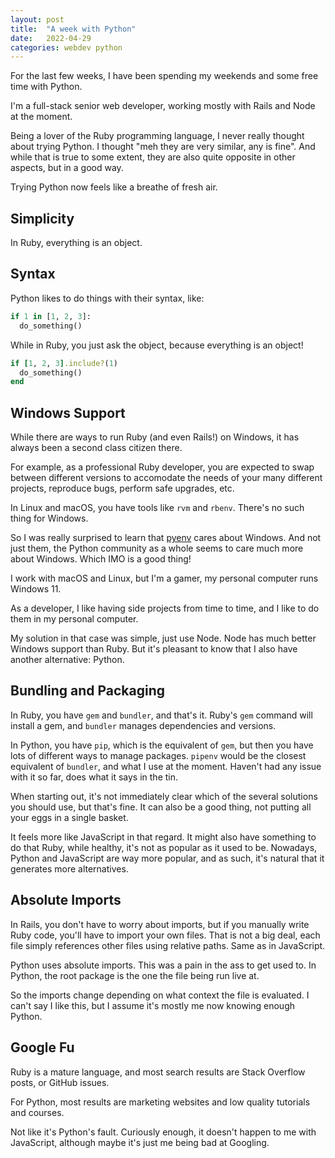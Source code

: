 ```yaml
---
layout: post
title:  "A week with Python"
date:   2022-04-29
categories: webdev python
---
```

For the last few weeks, I have been spending my weekends and some free time
with Python.

I'm a full-stack senior web developer, working mostly with Rails and Node at
the moment.

Being a lover of the Ruby programming language, I never really thought about
trying Python. I thought "meh they are very similar, any is fine". And while
that is true to some extent, they are also quite opposite in other aspects,
but in a good way.

Trying Python now feels like a breathe of fresh air.

## Simplicity
In Ruby, everything is an object.

## Syntax
Python likes to do things with their syntax, like:

```python
if 1 in [1, 2, 3]:
  do_something()
```

While in Ruby, you just ask the object, because everything is an object!

```ruby
if [1, 2, 3].include?(1)
  do_something()
end
```

## Windows Support
While there are ways to run Ruby (and even Rails!) on Windows, it has always
been a second class citizen there.

For example, as a professional Ruby developer, you are expected to swap
between different versions to accomodate the needs of your many different
projects, reproduce bugs, perform safe upgrades, etc.

In Linux and macOS, you have tools like `rvm` and `rbenv`. There's no such
thing for Windows.

So I was really surprised to learn that
[pyenv](https://github.com/pyenv-win/pyenv-win) cares about Windows. And not
just them, the Python community as a whole seems to care much more about
Windows. Which IMO is a good thing!

I work with macOS and Linux, but I'm a gamer, my personal computer runs
Windows 11.

As a developer, I like having side projects from time to time, and I like to
do them in my personal computer.

My solution in that case was simple, just use Node. Node has much better
Windows support than Ruby. But it's pleasant to know that I also have another
alternative: Python.

## Bundling and Packaging
In Ruby, you have `gem` and `bundler`, and that's it. Ruby's `gem` command
will install a gem, and `bundler` manages dependencies and versions.

In Python, you have `pip`, which is the equivalent of `gem`, but then you have
lots of different ways to manage packages. `pipenv` would be the closest
equivalent of `bundler`, and what I use at the moment. Haven't had any issue
with it so far, does what it says in the tin.

When starting out, it's not immediately clear which of the several solutions
you should use, but that's fine. It can also be a good thing, not putting all
your eggs in a single basket.

It feels more like JavaScript in that regard. It might also have something to
do that Ruby, while healthy, it's not as popular as it used to be.  Nowadays,
Python and JavaScript are way more popular, and as such, it's natural that it
generates more alternatives.

## Absolute Imports
In Rails, you don't have to worry about imports, but if you manually write
Ruby code, you'll have to import your own files. That is not a big deal, each
file simply references other files using relative paths. Same as in
JavaScript.

Python uses absolute imports. This was a pain in the ass to get used to. In
Python, the root package is the one the file being run live at.

So the imports change depending on what context the file is evaluated. I can't
say I like this, but I assume it's mostly me now knowing enough Python.

## Google Fu
Ruby is a mature language, and most search results are Stack Overflow posts,
or GitHub issues.

For Python, most results are marketing websites and low quality tutorials and
courses.

Not like it's Python's fault. Curiously enough, it doesn't happen to me with
JavaScript, although maybe it's just me being bad at Googling.
